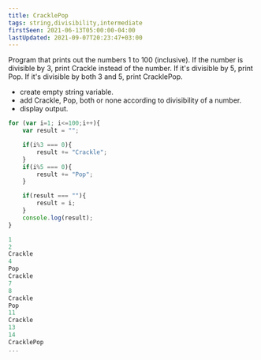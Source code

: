 ```yaml
---
title: CracklePop
tags: string,divisibility,intermediate
firstSeen: 2021-06-13T05:00:00-04:00
lastUpdated: 2021-09-07T20:23:47+03:00
---
```


Program that prints out the numbers 1 to 100 (inclusive). If the number is divisible by 3, print Crackle instead of the number. If it's divisible by 5, print Pop. If it's divisible by both 3 and 5, print CracklePop.

- create empty string variable.
- add Crackle, Pop, both or none according to divisibility of a number.
- display output.

```js
for (var i=1; i<=100;i++){
    var result = "";

    if(i%3 === 0){
        result += "Crackle";
    }
    if(i%5 === 0){
        result += "Pop";
    }

    if(result === ""){
        result = i;
    }
    console.log(result);
}
```

```js
1
2
Crackle
4
Pop
Crackle
7
8
Crackle
Pop
11
Crackle
13
14
CracklePop
...
```
